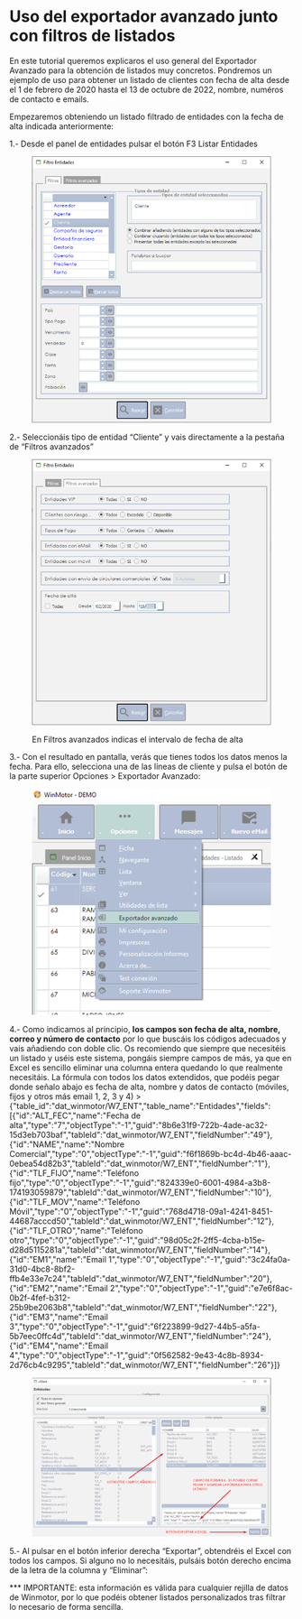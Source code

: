 # Uso del exportador avanzado junto con filtros de listados

En este tutorial queremos explicaros el uso general del Exportador Avanzado para la obtención de listados muy concretos. Pondremos un ejemplo de uso para obtener un listado de clientes con fecha de alta desde el 1 de febrero de 2020 hasta el 13 de octubre de 2022, nombre, numéros de contacto e emails.

Empezaremos obteniendo un listado filtrado de entidades con la fecha de alta indicada anteriormente:&#x20;

1.- Desde el panel de entidades pulsar el botón F3 Listar Entidades

<figure><img src="../.gitbook/assets/imagen (3) (1) (1).png" alt=""><figcaption></figcaption></figure>

&#x20;2.- Seleccionáis tipo de entidad “Cliente” y vais directamente a la pestaña de “Filtros avanzados”

<figure><img src="../.gitbook/assets/imagen (6) (4).png" alt=""><figcaption><p>En Filtros avanzados indicas el intervalo de fecha de alta</p></figcaption></figure>

&#x20;3.- Con el resultado en pantalla, verás que tienes todos los datos menos la fecha. Para ello, selecciona una de las líneas de cliente y pulsa el botón de la parte superior Opciones > Exportador Avanzado:

<figure><img src="../.gitbook/assets/imagen (2) (3).png" alt=""><figcaption></figcaption></figure>

4.- Como indicamos al principio, **los campos son fecha de alta, nombre, correo y número de contacto** por lo que buscáis los códigos adecuados y vais añadiendo con doble clic. Os recomiendo que siempre que necesitéis un listado y uséis este sistema, pongáis siempre campos de más, ya que en Excel es sencillo eliminar una columna entera quedando lo que realmente necesitáis. La fórmula con todos los datos extendidos, que podéis pegar donde señalo abajo es fecha de alta, nombre y datos de contacto (móviles, fijos y otros más email 1, 2, 3 y 4) > {"table\_id":"dat\_winmotor/W7\_ENT","table\_name":"Entidades","fields":\[{"id":"ALT\_FEC","name":"Fecha de alta","type":"7","objectType":"-1","guid":"8b6e31f9-722b-4ade-ac32-15d3eb703baf","tableId":"dat\_winmotor/W7\_ENT","fieldNumber":"49"},{"id":"NAME","name":"Nombre Comercial","type":"0","objectType":"-1","guid":"f6f1869b-bc4d-4b46-aaac-0ebea54d82b3","tableId":"dat\_winmotor/W7\_ENT","fieldNumber":"1"},{"id":"TLF\_FIJO","name":"Teléfono fijo","type":"0","objectType":"-1","guid":"824339e0-6001-4984-a3b8-174193059879","tableId":"dat\_winmotor/W7\_ENT","fieldNumber":"10"},{"id":"TLF\_MOV","name":"Teléfono Móvil","type":"0","objectType":"-1","guid":"768d4718-09a1-4241-8451-44687acccd50","tableId":"dat\_winmotor/W7\_ENT","fieldNumber":"12"},{"id":"TLF\_OTRO","name":"Teléfono otro","type":"0","objectType":"-1","guid":"98d05c2f-2ff5-4cba-b15e-d28d5115281a","tableId":"dat\_winmotor/W7\_ENT","fieldNumber":"14"},{"id":"EM1","name":"Email 1","type":"0","objectType":"-1","guid":"3c24fa0a-31d0-4bc8-8bf2-ffb4e33e7c24","tableId":"dat\_winmotor/W7\_ENT","fieldNumber":"20"},{"id":"EM2","name":"Email 2","type":"0","objectType":"-1","guid":"e7e6f8ac-0b2f-4fef-b312-25b9be2063b8","tableId":"dat\_winmotor/W7\_ENT","fieldNumber":"22"},{"id":"EM3","name":"Email 3","type":"0","objectType":"-1","guid":"6f223899-9d27-44b5-a5fa-5b7eec0ffc4d","tableId":"dat\_winmotor/W7\_ENT","fieldNumber":"24"},{"id":"EM4","name":"Email 4","type":"0","objectType":"-1","guid":"0f562582-9e43-4c8b-8934-2d76cb4c9295","tableId":"dat\_winmotor/W7\_ENT","fieldNumber":"26"}]}

<figure><img src="../.gitbook/assets/imagen (107).png" alt=""><figcaption></figcaption></figure>

5.- Al pulsar en el botón inferior derecha “Exportar”, obtendréis el Excel con todos los campos. Si alguno no lo necesitáis, pulsáis botón derecho encima de la letra de la columna y “Eliminar”:

\*\*\* IMPORTANTE: esta información es válida para cualquier rejilla de datos de Winmotor, por lo que podéis obtener listados personalizados tras filtrar lo necesario de forma sencilla.
